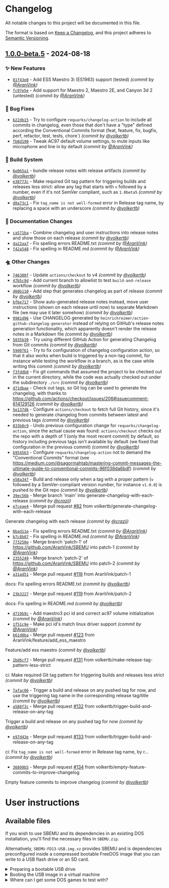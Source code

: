 # Changelog
All notable changes to this project will be documented in this file.

The format is based on [Keep a Changelog](https://keepachangelog.com/en/1.0.0/),
and this project adheres to [Semantic Versioning](https://semver.org/spec/v2.0.0.html).

## [1.0.0-beta.5] - 2024-08-18
### :sparkles: New Features
- [`81f43e0`](https://github.com/crazii/SBEMU/commit/81f43e0f3822d5aa6db2fbb595702c85d713c8f2) - Add ESS Maestro 3i (ES1983) support (tested) *(commit by [@AranVink](https://github.com/AranVink))*
- [`fc97e5e`](https://github.com/crazii/SBEMU/commit/fc97e5e7c7d3b28c45a4054e97641094326b561e) - Add support for Maestro 2, Maestro 2E, and Canyon 3d 2 (untested) *(commit by [@AranVink](https://github.com/AranVink))*

### :bug: Bug Fixes
- [`b22db15`](https://github.com/crazii/SBEMU/commit/b22db150388c592cd7078a8bfc6a1fd8283d34de) - Try to configure `requarks/changelog-action` to include all commits in changelog, even those that don't have a "type" defined according the Conventional Commits format (feat, feature, fix, bugfix, perf, refactor, test, tests, chore`) *(commit by [@volkertb](https://github.com/volkertb))*
- [`fb8d190`](https://github.com/crazii/SBEMU/commit/fb8d1906947edf70921552ff99f0abdd41e6ab8e) - Tweak AC97 default volume settings, to mute inputs like microphone and line in by default *(commit by [@AranVink](https://github.com/AranVink))*

### :construction_worker: Build System
- [`6e065a1`](https://github.com/crazii/SBEMU/commit/6e065a108b77919f8e01e560897744ce32cd6898) - bundle release notes with release artifacts *(commit by [@volkertb](https://github.com/volkertb))*
- [`e38773c`](https://github.com/crazii/SBEMU/commit/e38773cfa91b00d3b825e794ba89b97c58d11a9f) - Make required Git tag pattern for triggering builds and releases less strict: allow any tag that starts with `v` followed by a number, even if it's not SemVer compliant, such as `1.0beta5` *(commit by [@volkertb](https://github.com/volkertb))*
- [`d0a73c1`](https://github.com/crazii/SBEMU/commit/d0a73c1a67a6cda7277b97d8e9f9540ead243083) - Fix `tag_name is not well-formed` error in Release tag name, by replacing a space with an underscore *(commit by [@volkertb](https://github.com/volkertb))*

### :memo: Documentation Changes
- [`ca571ba`](https://github.com/crazii/SBEMU/commit/ca571bae5b60b3a5d4138ce5a0854cd01e71d76b) - Combine changelog and user instructions into release notes and show those on each release *(commit by [@volkertb](https://github.com/volkertb))*
- [`da22aa7`](https://github.com/crazii/SBEMU/commit/da22aa704681d2b6fc6cd905f7f9a34ea8b4b5c3) - Fix spelling errors README.txt *(commit by [@AranVink](https://github.com/AranVink))*
- [`f42a548`](https://github.com/crazii/SBEMU/commit/f42a548d7193548d33bcba7bd05d54ac83ce0e16) - Fix spelling in README.md *(commit by [@AranVink](https://github.com/AranVink))*

### :flying_saucer: Other Changes
- [`746380f`](https://github.com/crazii/SBEMU/commit/746380f9154dca2cc6da09fc2c8bbd70ee2298ce) - Update `actions/checkout` to v4 *(commit by [@volkertb](https://github.com/volkertb))*
- [`47b5c9d`](https://github.com/crazii/SBEMU/commit/47b5c9d10aad101fb04002b4ac372a5810d5fe71) - Add current branch to allowlist to test `build-and-release` workflow *(commit by [@volkertb](https://github.com/volkertb))*
- [`d60b110`](https://github.com/crazii/SBEMU/commit/d60b110728f6cd1d32f87c8e7e46010ea32fb864) - Add step that generates changelog as part of release *(commit by [@volkertb](https://github.com/volkertb))*
- [`bfbe717`](https://github.com/crazii/SBEMU/commit/bfbe7172ccd4ebae87f6289daf26cf82bf91a064) - Show auto-generated release notes instead, move user instructions (shown on each release until now) to separate Markdown file (we may use it later somehow) *(commit by [@volkertb](https://github.com/volkertb))*
- [`9981d96`](https://github.com/crazii/SBEMU/commit/9981d967f38c566be31c69442d74d61b951ba2b9) - Use CHANGELOG generated by `heinrichreimer/action-github-changelog-generator` instead of relying on GitHub's release notes generation functionality, which apparently doesn't render the release notes in a Markdown file *(commit by [@volkertb](https://github.com/volkertb))*
- [`5835b30`](https://github.com/crazii/SBEMU/commit/5835b30750d9b74df94321bca6786e79d72ec175) - Try using different GitHub Action for generating Changelog from Git commits *(commit by [@volkertb](https://github.com/volkertb))*
- [`59d0f61`](https://github.com/crazii/SBEMU/commit/59d0f61d419323b1336f01da6fc01ec4d19a31f4) - Try to fix configuration of changelog configuration action, so that it also works when build is triggered by a non-tag commit, for instance while testing the workflow in a branch, as is the case while writing this commit *(commit by [@volkertb](https://github.com/volkertb))*
- [`f3fddb8`](https://github.com/crazii/SBEMU/commit/f3fddb8eb624e1d1c01e3e39e65887154fdacc55) - Fix git commands that assumed the project to be checked out in the current directory, while the code was actually checked out under the subdirectory `./src` *(commit by [@volkertb](https://github.com/volkertb))*
- [`d71dbae`](https://github.com/crazii/SBEMU/commit/d71dbaeb15e8b37aeb593dc8be21b15edd284714) - Check out tags, so Git log can be used to generate the changelog, with thanks to https://github.com/actions/checkout/issues/206#issuecomment-614129126 *(commit by [@volkertb](https://github.com/volkertb))*
- [`5e137d6`](https://github.com/crazii/SBEMU/commit/5e137d610eeba027adcd54745509d65ed54c0133) - Configure `actions/checkout` to fetch full Git history, since it's needed to generate changelog from commits between latest and previous tags *(commit by [@volkertb](https://github.com/volkertb))*
- [`833b0c9`](https://github.com/crazii/SBEMU/commit/833b0c9919c4f22bad9866bac0520e32a9d256ee) - Undo previous configuration change for `requarks/changelog-action`, since the actual cause was found: `actions/checkout` checks out the repo with a depth of 1 (only the most recent commit) by default, so history including previous tags isn't available by default (we fixed that configuration in the previous commit) *(commit by [@volkertb](https://github.com/volkertb))*
- [`b954563`](https://github.com/crazii/SBEMU/commit/b954563996312b167194df03fcc658db1a2df877) - Configure `requarks/changelog-action` not to demand the "Conventional Commits" format (see https://medium.com/@sagormahtab/mastering-commit-messages-the-ultimate-guide-to-conventional-commits-96f038da6bdf) *(commit by [@volkertb](https://github.com/volkertb))*
- [`e58a347`](https://github.com/crazii/SBEMU/commit/e58a3477826a718cf1809dffc0e6f08df5a9ca21) - Build and release only when a tag with a proper pattern (`v` followed by a SemVer-compliant version number, for instance `v1.0.0`) is pushed to the Git repo *(commit by [@volkertb](https://github.com/volkertb))*
- [`39ec56b`](https://github.com/crazii/SBEMU/commit/39ec56b376a99303f49e0f97a6cb2dd60acbcae7) - Merge branch 'main' into generate-changelog-with-each-release *(commit by [@crazii](https://github.com/crazii))*
- [`e7ceae4`](https://github.com/crazii/SBEMU/commit/e7ceae476f09838d2a8179bca98d034bfa751c49) - Merge pull request [#82](https://github.com/crazii/SBEMU/pull/82) from volkertb/generate-changelog-with-each-release

Generate changelog with each release *(commit by [@crazii](https://github.com/crazii))*
- [`0bad11e`](https://github.com/crazii/SBEMU/commit/0bad11e7917551afe0f62752461955dcb02d13c4) - Fix spelling errors README.txt *(commit by [@AranVink](https://github.com/AranVink))*
- [`b7c8b87`](https://github.com/crazii/SBEMU/commit/b7c8b87ad50fe705a8192c77069cc526f49c4628) - Fix spelling in README.md *(commit by [@AranVink](https://github.com/AranVink))*
- [`773250e`](https://github.com/crazii/SBEMU/commit/773250e7b7116c932aed5c88693744137ed1e0cb) - Merge branch 'patch-1' of https://github.com/AranVink/SBEMU into patch-1 *(commit by [@AranVink](https://github.com/AranVink))*
- [`2355249`](https://github.com/crazii/SBEMU/commit/2355249694154f903f740121d465f7ebefb73018) - Merge branch 'patch-2' of https://github.com/AranVink/SBEMU into patch-2 *(commit by [@AranVink](https://github.com/AranVink))*
- [`a31ad51`](https://github.com/crazii/SBEMU/commit/a31ad51924793af3397a72d0d7385bb6152a16ea) - Merge pull request [#118](https://github.com/crazii/SBEMU/pull/118) from AranVink/patch-1

docs: Fix spelling errors README.txt *(commit by [@volkertb](https://github.com/volkertb))*
- [`23b3227`](https://github.com/crazii/SBEMU/commit/23b322745cc29ea483d629dcea7d631483fb861f) - Merge pull request [#119](https://github.com/crazii/SBEMU/pull/119) from AranVink/patch-2

docs: Fix spelling in README.md *(commit by [@volkertb](https://github.com/volkertb))*
- [`d719b9c`](https://github.com/crazii/SBEMU/commit/d719b9cb3848dcb142442260e747d47df27e02e3) - Add maestro3 pci id and correct ac97 volume initialization *(commit by [@AranVink](https://github.com/AranVink))*
- [`1f51c9e`](https://github.com/crazii/SBEMU/commit/1f51c9ed72a7704eed13395fd8bfec052b7ae9ad) - Make pci id's match linux driver support *(commit by [@AranVink](https://github.com/AranVink))*
- [`b61d8ba`](https://github.com/crazii/SBEMU/commit/b61d8baa435ba7cb5b103bf793257de89cf7618c) - Merge pull request [#123](https://github.com/crazii/SBEMU/pull/123) from AranVink/feature/add_ess_maestro

Feature/add ess maestro *(commit by [@volkertb](https://github.com/volkertb))*
- [`2bd6cf7`](https://github.com/crazii/SBEMU/commit/2bd6cf79a8a0e0538b0c9d685256ab15669c800d) - Merge pull request [#131](https://github.com/crazii/SBEMU/pull/131) from volkertb/make-release-tag-pattern-less-strict

ci: Make required Git tag pattern for triggering builds and releases less strict *(commit by [@volkertb](https://github.com/volkertb))*
- [`7afac06`](https://github.com/crazii/SBEMU/commit/7afac06c62553f833c7cd04ca9440acccd19cf5a) - Trigger a build and release on any pushed tag for now, and use the triggering tag name in the corresponding release tag/title *(commit by [@volkertb](https://github.com/volkertb))*
- [`a588f3c`](https://github.com/crazii/SBEMU/commit/a588f3c3a973fdf7453192484064bf76585bfbb4) - Merge pull request [#132](https://github.com/crazii/SBEMU/pull/132) from volkertb/trigger-build-and-release-on-any-tag

Trigger a build and release on any pushed tag for now *(commit by [@volkertb](https://github.com/volkertb))*
- [`e97d43e`](https://github.com/crazii/SBEMU/commit/e97d43ea615196459ed0abedd0943646711b46f9) - Merge pull request [#133](https://github.com/crazii/SBEMU/pull/133) from volkertb/trigger-build-and-release-on-any-tag

ci: Fix `tag_name is not well-formed` error in Release tag name, by r… *(commit by [@volkertb](https://github.com/volkertb))*
- [`36899b5`](https://github.com/crazii/SBEMU/commit/36899b597735257b843c024c376e8783078c0e96) - Merge pull request [#134](https://github.com/crazii/SBEMU/pull/134) from volkertb/empty-feature-commits-to-improve-changelog

Empty feature commits to improve changelog *(commit by [@volkertb](https://github.com/volkertb))*

[1.0.0-beta.5]: https://github.com/crazii/SBEMU/compare/1.0beta4...1.0.0-beta.5

# User instructions

## Available files

If you wish to use SBEMU and its dependencies in an existing DOS installation, you'll find the necessary
files in `SBEMU.zip`.

Alternatively, `SBEMU-FD13-USB.img.xz` provides SBEMU and is dependencies preconfigured inside a compressed
bootable FreeDOS image that you can write to a USB flash drive or an SD card.

<details>
<summary>Preparing a bootable USB drive</summary>

## Preparing a bootable USB drive

The USB image can be written to a USB drive or SD card using a tool like [balenaEtcher](https://etcher.balena.io/).

The advantage of using Etcher is that you don't have to decompress the `.xz` archive first.
It will decompress such files automatically, before writing the image to the target drive.
</details>
<details>
<summary>Booting the USB image in a virtual machine</summary>

## Booting the USB image in a virtual machine

You can run the image in a VM with QEMU as follows:

```shell
unxz SBEMU-FD13-USB.img.xz
qemu-system-i386 -drive file=SBEMU-FD13-USB.img,format=raw -device AC97
```

If you wish to test Intel HDA compatibility instead of ICHx AC'97 compatibility, replace `AC97` with `intel-hda` in the last command above.
On Linux, you can include the parameter `--enable-kvm` to run the VM with hardware-assisted virtualization.

If you prefer to use another hypervisor, such as VirtualBox or VMware, you may have to convert the raw image to a supported VM image format first:

```shell
unxz SBEMU-FD13-USB.img.xz
qemu-img convert -f raw -O vmdk SBEMU-FD13-USB.img SBEMU-FD13-USB.vmdk
```

**NOTE**: Although VMs can sometimes be useful during development, testing and debugging, you should not rely on those for actual hardware compatibility testing, since the sound cards that the hypervisors emulate are themselves merely approximations of actual hardware, and will not behave like the real thing in every single corner case.
Basically, you shouldn't test emulators on other emulators.
</details>
<details>
<summary>Where can I get some DOS games to test with?</summary>

## Where can I get some DOS games to test with?

There are multiple convenient distributions out there that contain DOS games that can be distributed freely and legally.
Specifically freeware, shareware, open source and free demo versions.

Here are a few links to such distributions:

- [The PC/DOS Mini](http://vieju.net/pcdosmini/), a compilation of 100+ DOS games ready to play for free
- [GAFFA DOS Shareware/Freeware Pack](https://archive.org/details/gaffa-dos-shareware-pack) (please [donate to the Internet Archive](https://archive.org/donate/), by the way!️ ❤️)
</details>
